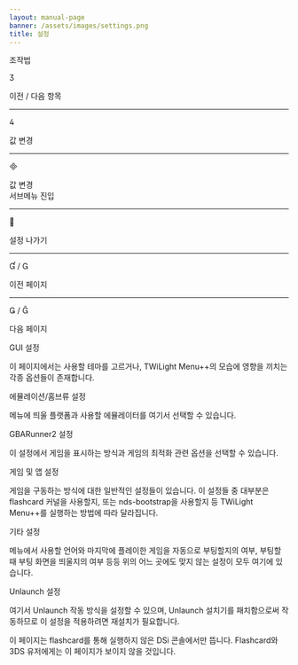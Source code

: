 ```yaml
---
layout: manual-page
banner: /assets/images/settings.png
title: 설정
---
```


<div class="section-title">조작법</div>
<div class="section-body">
    <div class="button-action-group">
        <p class="button-action button">&#xE07D;</p>
        <p class="button-action-text">이전 / 다음 항목</p>
    </div>
    <hr>
    <div class="button-action-group">
        <p class="button-action button">&#xE07E;</p>
        <p class="button-action-text">값 변경</p>
    </div>
    <hr>
    <div class="button-action-group">
        <p class="button-action button">&#xE000;</p>
        <p class="button-action-text">값 변경<br>서브메뉴 진입</p>
    </div>
    <hr>
    <div class="button-action-group">
        <p class="button-action button">&#xE001;</p>
        <p class="button-action-text">설정 나가기</p>
    </div>
    <hr>
    <div class="button-action-group">
        <p class="button-action button">&#xE004; / &#xE002;</p>
        <p class="button-action-text">이전 페이지</p>
    </div>
    <hr>
    <div class="button-action-group">
        <p class="button-action button">&#xE003; / &#xE005;</p>
        <p class="button-action-text">다음 페이지</p>
    </div>
</div>

<div class="section-title">GUI 설정</div>
<div class="section-body">
    <p>이 페이지에서는 사용할 테마를 고르거나, TWiLight Menu++의 모습에 영향을 끼치는 각종 옵션들이 존재합니다.</p>
</div>

<div class="section-title">에뮬레이션/홈브류 설정</div>
<div class="section-body">
    <p>메뉴에 띄울 플랫폼과 사용할 에뮬레이터를 여기서 선택할 수 있습니다.</p>
</div>

<div class="section-title">GBARunner2 설정</div>
<div class="section-body">
    <p>이 설정에서 게임을 표시하는 방식과 게임의 최적화 관련 옵션을 선택할 수 있습니다.</p>
</div>

<div class="section-title">게임 및 앱 설정</div>
<div class="section-body">
    <p>게임을 구동하는 방식에 대한 일반적인 설정들이 있습니다. 이 설정들 중 대부분은 flashcard 커널을 사용할지, 또는 nds-bootstrap을 사용할지 등 TWiLight Menu++를 실행하는 방법에 따라 달라집니다.</p>
</div>

<div class="section-title">기타 설정</div>
<div class="section-body">
    <p>메뉴에서 사용할 언어와 마지막에 플레이한 게임을 자동으로 부팅할지의 여부, 부팅할 때 부팅 화면을 띄울지의 여부 등등 위의 어느 곳에도 맞지 않는 설정이 모두 여기에 있습니다.</p>
</div>

<div class="section-title">Unlaunch 설정</div>
<div class="section-body">
    <p>여기서 Unlaunch 작동 방식을 설정할 수 있으며, Unlaunch 설치기를 패치함으로써 작동하므로 이 설정을 적용하려면 재설치가 필요합니다.</p>
    <p>이 페이지는 flashcard를 통해 실행하지 않은 DSi 콘솔에서만 뜹니다. Flashcard와 3DS 유저에게는 이 페이지가 보이지 않을 것입니다.</p>
</div>
